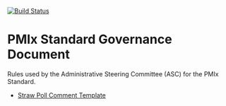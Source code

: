 [![Build Status](https://travis-ci.org/pmix/governance.svg?branch=master)](https://travis-ci.org/pmix/governance)

# PMIx Standard Governance Document

Rules used by the Administrative Steering Committee (ASC) for the PMIx Standard.

 * [Straw Poll Comment Template](https://github.com/pmix/governance/blob/master/StrawPollComment.txt)
